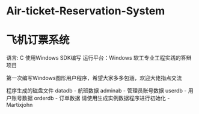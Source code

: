 # Air-ticket-Reservation-System
# 飞机订票系统
语言: C
使用Windows SDK编写
运行平台：Windows
软工专业工程实践的答辩项目

第一次编写Windows图形用户程序，希望大家多多包涵，欢迎大佬指点交流

程序生成的磁盘文件
datadb - 航班数据
adminab - 管理员账号数据
userdb - 用户账号数据
orderdb - 订单数据
请使用生成实例数据程序进行初始化
-Martixjohn
